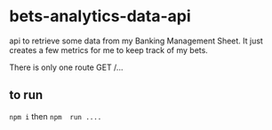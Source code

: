 # bets-analytics-data-api
api to retrieve some data from my Banking Management Sheet. It just creates a few metrics for me to keep track of my bets.

There is only one route
GET /...

## to run
`npm i`
then
`npm  run ....`
